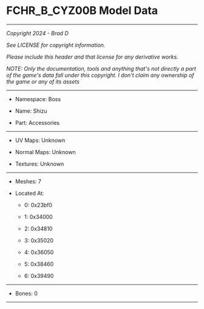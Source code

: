 # FCHR_B_CYZ00B Model Data

---

*Copyright 2024 - Brad D*

*See LICENSE for copyright information.*

*Please include this header and that license for any derivative works.*

*NOTE: Only the documentation, tools and anything that's not directly a part of the game's data fall under this copyright. I don't claim any ownership of the game or any of its assets*

---

* Namespace: Boss

* Name: Shizu

* Part: Accessories

---

* UV Maps: Unknown

* Normal Maps: Unknown

* Textures: Unknown

---

* Meshes: 7

* Located At:

  * 0: 0x23bf0

  * 1: 0x34000

  * 2: 0x34810

  * 3: 0x35020

  * 4: 0x36050

  * 5: 0x38460

  * 6: 0x39490

---

* Bones: 0

---

